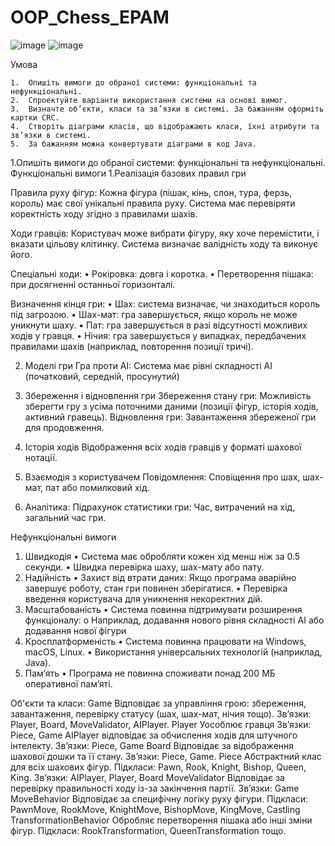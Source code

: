 # OOP_Chess_EPAM
![image](https://github.com/user-attachments/assets/fa3f84fb-98ee-4330-8486-f2ff1af7f498)
![image](https://github.com/user-attachments/assets/cc2a5be6-d8d3-49cb-b9da-36f80aad7e3c)

 Умова
 ~~~~~~~~~~~~~~~~~~~~~~~~~~~~~~~~~~~~~~~~~~~~~~~~~~~~~~~~~~~~~~~~~~~~~~~~~~~~~~~~~~~~~~~~~~~~~~~~~~~~~~~~~~
1.	Опишіть вимоги до обраної системи: функціональні та нефункціональні.
2.	Спроектуйте варіанти використання системи на основі вимог.
3.	Визначте об’єкти, класи та зв’язки в системі. За бажанням оформіть картки CRC.
4.	Створіть діаграми класів, що відображають класи, їхні атрибути та зв’язки в системі.
5.	За бажанням можна конвертувати діаграми в код Java.
   ~~~~~~~~~~~~~~~~~~~~~~~~~~~~~~~~~~~~~~~~~~~~~~~~~~~~~~~~~~~~~~~~~~~~~~~~~~~~~~~~~~~~~~~~~~~~~~~~~~~~~~~~~~

1.Опишіть вимоги до обраної системи: функціональні та нефункціональні.
Функціональні вимоги
1.Реалізація базових правил гри

Правила руху фігур:
Кожна фігура (пішак, кінь, слон, тура, ферзь, король) має свої унікальні правила руху.
Система має перевіряти коректність ходу згідно з правилами шахів.

Ходи гравців:
Користувач може вибрати фігуру, яку хоче перемістити, і вказати цільову клітинку. Система визначає валідність ходу та виконує його.

Спеціальні ходи:
•	Рокіровка: довга і коротка.
•	Перетворення пішака: при досягненні останньої горизонталі.

Визначення кінця гри:
•	Шах: система визначає, чи знаходиться король під загрозою.
•	Шах-мат: гра завершується, якщо король не може уникнути шаху.
•	Пат: гра завершується в разі відсутності можливих ходів у гравця.
•	Нічия: гра завершується у випадках, передбачених правилами шахів (наприклад, повторення позиції тричі).

2. Моделі гри
Гра проти AI: Система має рівні складності AI (початковий, середній, просунутий)

3. Збереження і відновлення гри
Збереження стану гри: Можливість зберегти гру з усіма поточними даними (позиції фігур, історія ходів, активний гравець).
Відновлення гри: Завантаження збереженої гри для продовження.

4. Історія ходів
Відображення всіх ходів гравців у форматі шахової нотації.

5. Взаємодія з користувачем
Повідомлення: Сповіщення про шах, шах-мат, пат або помилковий хід.

6. Аналітика:
Підрахунок статистики гри: Час, витрачений на хід, загальний час гри.


Нефункціональні вимоги
1. Швидкодія
•	Система має обробляти кожен хід менш ніж за 0.5 секунди.
•	Швидка перевірка шаху, шах-мату або пату.
2. Надійність
•	Захист від втрати даних: Якщо програма аварійно завершує роботу, стан гри повинен зберігатися.
•	Перевірка введення користувача для уникнення некоректних дій.
3. Масштабованість
•	Система повинна підтримувати розширення функціоналу:
o	Наприклад, додавання нового рівня складності AI або додавання нової фігури
4. Кросплатформеність
•	Система повинна працювати на Windows, macOS, Linux.
•	Використання універсальних технологій (наприклад, Java).
5. Пам’ять
•	Програма не повинна споживати понад 200 МБ оперативної пам’яті.


Об'єкти та класи:
Game
  Відповідає за управління грою: збереження, завантаження, перевірку статусу (шах, шах-мат, нічия тощо).
  Зв’язки: Player, Board, MoveValidator, AIPlayer.
Player
  Уособлює гравця
  Зв’язки: Piece, Game
AIPlayer
  відповідає за обчислення ходів для штучного інтелекту.
  Зв’язки: Piece, Game
Board
  Відповідає за відображення шахової дошки та її стану.
  Зв’язки: Piece, Game.
Piece
  Абстрактний клас для всіх шахових фігур.
  Підкласи: Pawn, Rook, Knight, Bishop, Queen, King.
  Зв’язки: AIPlayer, Player, Board
MoveValidator
  Відповідає за перевірку правильності ходу із-за закінчення партії.
  Зв’язки: Game
MoveBehavior
  Відповідає за специфічну логіку руху фігури.
  Підкласи: PawnMove, RookMove, KnightMove, BishopMove, KingMove, Сastling
TransformationBehavior
  Обробляє перетворення пішака або інші зміни фігур.
  Підкласи: RookTransformation, QueenTransformation тощо.

